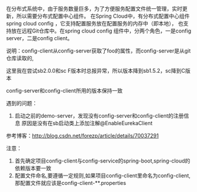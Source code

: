 在分布式系统中，由于服务数量巨多，为了方便服务配置文件统一管理，实时更新，所以需要分布式配置中心组件。
在Spring Cloud中，有分布式配置中心组件spring cloud config ，它支持配置服务放在配置服务的内存中（即本地），
也支持放在远程Git仓库中。在spring cloud config 组件中，分两个角色，一是config server，二是config client。

说明：config-client从config-server获取了foo的属性，而config-server是从git仓库读取的,

这里我在尝试sb2.0.0和sc F版本时总报异常，所以版本降到sb1.5.2，sc降到C版本

config-server和config-client所用的版本保持一致

遇到的问题：
1. 启动之前的demo-server，发现没有config-server和config-client的注册信息
原因是没有在sb启动类上添加注解@EnableEurekaClient

参考博客：http://blog.csdn.net/forezp/article/details/70037291

注意：
1. 首先确定项目config-client与config-service的spring-boot,spring-cloud的依赖版本要一致
2. 配置文件命名,要遵循一定规则,如果项目config-client里命名为config-client,那配置文件就应该是config-client-**.properties